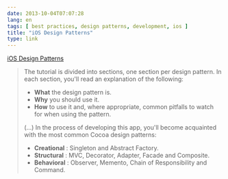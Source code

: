 ```yaml
---
date: 2013-10-04T07:07:28
lang: en
tags: [ best practices, design patterns, development, ios ]
title: "iOS Design Patterns"
type: link
---
```


[iOS Design
Patterns](http://www.raywenderlich.com/46988/ios-design-patterns?utm_source=iOS%20Dev%20Weekly&utm_campaign=iOS_Dev_Weekly_Issue_110&utm_medium=email)

> The tutorial is divided into sections, one section per design pattern.
> In each section, you'll read an explanation of the following:
>
> -   **What** the design pattern is.
> -   **Why** you should use it.
> -   **How** to use it and, where appropriate, common pitfalls to watch
>     for when using the pattern.
>
> (...) In the process of developing this app, you'll become acquainted
> with the most common Cocoa design patterns:
>
> -   **Creational** : Singleton and Abstract Factory.
> -   **Structural** : MVC, Decorator, Adapter, Facade and Composite.
> -   **Behavioral** : Observer, Memento, Chain of Responsibility and
>     Command.


